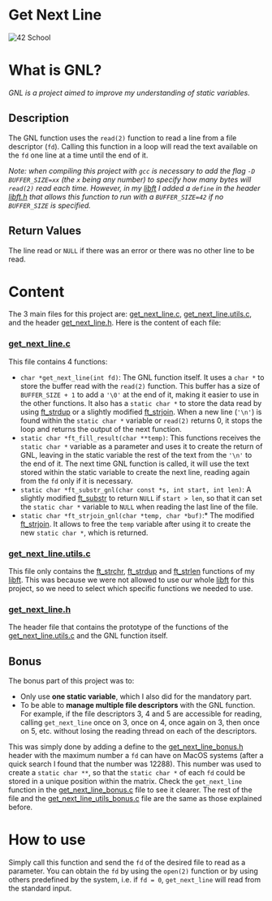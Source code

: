 # Get Next Line

![42 School](https://img.shields.io/badge/42%20School-Project-blue)

# What is GNL?

*GNL is a project aimed to improve my understanding of static variables.*

## Description

The GNL function uses the `read(2)` function to read a line from a file descriptor (`fd`). Calling this function in a loop will read the text available on the `fd` one line at a time until the end of it.

*Note: when compiling this project with `gcc` is necessary to add the flag `-D BUFFER_SIZE=xx` (the `x` being any number) to specify how many bytes will `read(2)` read each time. However, in my [libft](https://github.com/Javiff8/Libft) I added a `define` in the header [libft.h](https://github.com/Javiff8/Libft/blob/master/inc/libft.h) that allows this function to run with a `BUFFER_SIZE=42` if no `BUFFER_SIZE` is specified.* 

## Return Values

The line read or `NULL` if there was an error or there was no other line to be read.

# Content

The 3 main files for this project are: [get_next_line.c](https://github.com/Javiff8/Get_Next_Line/blob/master/get_next_line.c), [get_next_line.utils.c](https://github.com/Javiff8/Get_Next_Line/blob/master/get_next_line_utils.c), and the header [get_next_line.h](https://github.com/Javiff8/Get_Next_Line/blob/master/get_next_line.h). Here is the content of each file:

### [get_next_line.c](https://github.com/Javiff8/Get_Next_Line/blob/master/get_next_line.c)

This file contains 4 functions:

- `char *get_next_line(int fd)`: The GNL function itself.  It uses a `char *` to store the buffer read with the `read(2)` function. This buffer has a size of `BUFFER_SIZE + 1` to add a `'\0'` at the end of it, making it easier to use in the other functions. It also has a `static char *` to store the data read by using [ft_strdup](https://github.com/Javiff8/Libft/blob/master/src/ft_strdup.c) or a slightly modified [ft_strjoin](https://github.com/Javiff8/Libft/blob/master/src/ft_strjoin.c). When a new line (`'\n'`) is found within the `static char *` variable or `read(2)` returns 0, it stops the loop and returns the output of the next function.
- `static char *ft_fill_result(char **temp)`: This functions receives the `static char *` variable as a parameter and uses it to create the return of GNL, leaving in the static variable the rest of the text from the `'\n'` to the end of it. The next time GNL function is called, it will use the text stored within the static variable to create the next line, reading again from the `fd` only if it is necessary.
- `static char *ft_substr_gnl(char const *s, int start, int len)`: A slightly modified [ft_substr](https://github.com/Javiff8/Libft/blob/master/src/ft_substr.c) to return `NULL` if `start > len`, so that it can set the `static char *` variable to `NULL` when reading the last line of the file.
- `static char *ft_strjoin_gnl(char *temp, char *buf)`:* The modified [ft_strjoin](https://github.com/Javiff8/Libft/blob/master/src/ft_strjoin.c). It allows to free the `temp` variable after using it to create the new `static char *`, which is returned.

### [get_next_line.utils.c](https://github.com/Javiff8/Get_Next_Line/blob/master/get_next_line_utils.c)

This file only contains the [ft_strchr](https://github.com/Javiff8/Libft/blob/master/src/ft_strchr.c), [ft_strdup](https://github.com/Javiff8/Libft/blob/master/src/ft_strdup.c) and [ft_strlen](https://github.com/Javiff8/Libft/blob/master/src/ft_strlen.c) functions of my [libft](https://github.com/Javiff8/Libft). This was because we were not allowed to use our whole [libft](https://github.com/Javiff8/Libft) for this project, so we need to select which specific functions we needed to use.

### [get_next_line.h](https://github.com/Javiff8/Get_Next_Line/blob/master/get_next_line.h)

The header file that contains the prototype of the functions of the [get_next_line.utils.c](https://github.com/Javiff8/Get_Next_Line/blob/master/get_next_line_utils.c) and the GNL function itself.

## Bonus

The bonus part of this project was to:

- Only use **one static variable**, which I also did for the mandatory part.
- To be able to **manage multiple file descriptors** with the GNL function. For example, if the file descriptors 3, 4 and 5 are accessible for reading, calling `get_next_line` once on 3, once on 4, once again on 3, then once on 5, etc. without losing the reading thread on each of the descriptors.

This was simply done by adding a define to the [get_next_line_bonus.h](https://github.com/Javiff8/Get_Next_Line/blob/master/get_next_line_bonus.h) header with the maximum number a `fd` can have on MacOS systems (after a quick search I found that the number was 12288). This number was used to create a `static char **`, so that the `static char *` of each `fd` could be stored in a unique position within the matrix. Check the `get_next_line` function in the [get_next_line_bonus.c](https://github.com/Javiff8/Get_Next_Line/blob/master/get_next_line_bonus.c) file to see it clearer. The rest of the file and the [get_next_line_utils_bonus.c](https://github.com/Javiff8/Get_Next_Line/blob/master/get_next_line_utils_bonus.c) file are the same as those explained before.

# How to use

Simply call this function and send the `fd` of the desired file to read as a parameter. You can obtain the `fd` by using the `open(2)` function or by using others predefined by the system, i.e. if `fd = 0`, `get_next_line` will read from the standard input.
